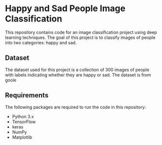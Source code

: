# Happy and Sad People Image Classification

This repository contains code for an image classification project using deep learning techniques. The goal of this project is to classify images of people into two categories: happy and sad.

## Dataset

The dataset used for this project is a collection of 300 images of people with labels indicating whether they are happy or sad. The dataset is from goole

## Requirements

The following packages are required to run the code in this repository:

- Python 3.x
- TensorFlow
- keras 
- NumPy
- Matplotlib



             


